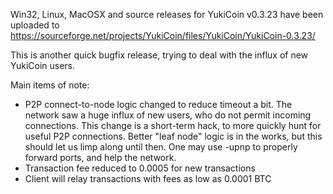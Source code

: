 Win32, Linux, MacOSX and source releases for YukiCoin v0.3.23 have been uploaded to
https://sourceforge.net/projects/YukiCoin/files/YukiCoin/YukiCoin-0.3.23/

This is another quick bugfix release, trying to deal with the influx of new YukiCoin users.

Main items of note:

* P2P connect-to-node logic changed to reduce timeout a bit.  The network saw a huge influx of new users, who do not permit incoming connections.  This change is a short-term hack, to more quickly hunt for useful P2P connections.  Better "leaf node" logic is in the works, but this should let us limp along until then.  One may use -upnp to properly forward ports, and help the network.
* Transaction fee reduced to 0.0005 for new transactions
* Client will relay transactions with fees as low as 0.0001 BTC
